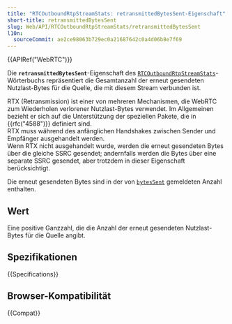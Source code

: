 ```yaml
---
title: "RTCOutboundRtpStreamStats: retransmittedBytesSent-Eigenschaft"
short-title: retransmittedBytesSent
slug: Web/API/RTCOutboundRtpStreamStats/retransmittedBytesSent
l10n:
  sourceCommit: ae2ce98063b729ec0a21687642c0a4d06b8e7f69
---
```


{{APIRef("WebRTC")}}

Die **`retransmittedBytesSent`**-Eigenschaft des [`RTCOutboundRtpStreamStats`](/de/docs/Web/API/RTCOutboundRtpStreamStats)-Wörterbuchs repräsentiert die Gesamtanzahl der erneut gesendeten Nutzlast-Bytes für die Quelle, die mit diesem Stream verbunden ist.

RTX (Retransmission) ist einer von mehreren Mechanismen, die WebRTC zum Wiederholen verlorener Nutzlast-Bytes verwendet. Im Allgemeinen bezieht er sich auf die Unterstützung der speziellen Pakete, die in {{rfc("4588")}} definiert sind.  
RTX muss während des anfänglichen Handshakes zwischen Sender und Empfänger ausgehandelt werden.  
Wenn RTX nicht ausgehandelt wurde, werden die erneut gesendeten Bytes über die gleiche SSRC gesendet; andernfalls werden die Bytes über eine separate SSRC gesendet, aber trotzdem in dieser Eigenschaft berücksichtigt.

Die erneut gesendeten Bytes sind in der von [`bytesSent`](/de/docs/Web/API/RTCOutboundRtpStreamStats_/bytesSent) gemeldeten Anzahl enthalten.

## Wert

Eine positive Ganzzahl, die die Anzahl der erneut gesendeten Nutzlast-Bytes für die Quelle angibt.

## Spezifikationen

{{Specifications}}

## Browser-Kompatibilität

{{Compat}}
